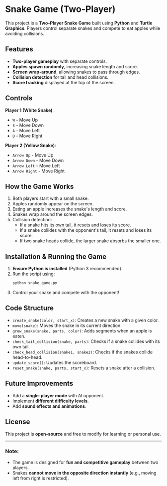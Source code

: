 # Snake Game (Two-Player)

This project is a **Two-Player Snake Game** built using **Python** and **Turtle Graphics**. Players control separate snakes and compete to eat apples while avoiding collisions.

## Features
- **Two-player gameplay** with separate controls.
- **Apples spawn randomly**, increasing snake length and score.
- **Screen wrap-around**, allowing snakes to pass through edges.
- **Collision detection** for tail and head collisions.
- **Score tracking** displayed at the top of the screen.

## Controls
**Player 1 (White Snake)**:
- `W` - Move Up
- `S` - Move Down
- `A` - Move Left
- `D` - Move Right

**Player 2 (Yellow Snake)**:
- `Arrow Up` - Move Up
- `Arrow Down` - Move Down
- `Arrow Left` - Move Left
- `Arrow Right` - Move Right

## How the Game Works
1. Both players start with a small snake.
2. Apples randomly appear on the screen.
3. Eating an apple increases the snake's length and score.
4. Snakes wrap around the screen edges.
5. Collision detection:
   - If a snake hits its own tail, it resets and loses its score.
   - If a snake collides with the opponent's tail, it resets and loses its score.
   - If two snake heads collide, the larger snake absorbs the smaller one.

## Installation & Running the Game
1. **Ensure Python is installed** (Python 3 recommended).
2. Run the script using:
   ```sh
   python snake_game.py
   ```
3. Control your snake and compete with the opponent!

## Code Structure
- `create_snake(color, start_x)`: Creates a new snake with a given color.
- `move(snake)`: Moves the snake in its current direction.
- `grow_snake(snake, parts, color)`: Adds segments when an apple is eaten.
- `check_tail_collision(snake, parts)`: Checks if a snake collides with its own tail.
- `check_head_collision(snake1, snake2)`: Checks if the snakes collide head-to-head.
- `update_score()`: Updates the scoreboard.
- `reset_snake(snake, parts, start_x)`: Resets a snake after a collision.

## Future Improvements
- Add a **single-player mode** with AI opponent.
- Implement **different difficulty levels**.
- Add **sound effects and animations**.

## License
This project is **open-source** and free to modify for learning or personal use.

---
### Note:
- The game is designed for **fun and competitive gameplay** between two players.
- Snakes **cannot move in the opposite direction instantly** (e.g., moving left from right is restricted).

